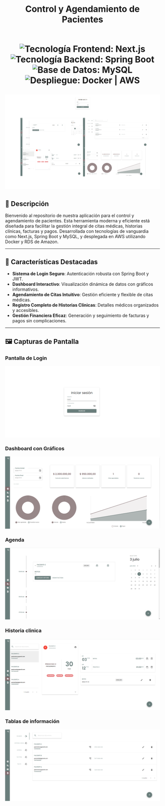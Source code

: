 <div align="center">
  <h1 align="center">
    Control y Agendamiento de Pacientes
    <br />
    <br />
    <p align="center">
      <img src="https://img.shields.io/badge/Frontend-Next.js-blue" alt="Tecnología Frontend: Next.js">
      <img src="https://img.shields.io/badge/Backend-Spring%20Boot-green" alt="Tecnología Backend: Spring Boot">
      <img src="https://img.shields.io/badge/Database-MySQL-orange" alt="Base de Datos: MySQL">
      <img src="https://img.shields.io/badge/Deployment-Docker%20%7C%20AWS-yellow" alt="Despliegue: Docker | AWS">
    </p>
    <p>
      <a href="http://8.219.185.139:3000/datos">
        <img src="https://raw.githubusercontent.com/DAV2012/historia-clinica/main/React_app/public/img/hero.png" alt="Control y Agendamiento de Pacientes">
      </a>
    </p>
  </h1>
</div>

## 🏥 Descripción

Bienvenido al repositorio de nuestra aplicación para el control y agendamiento de pacientes. Esta herramienta moderna y eficiente está diseñada para facilitar la gestión integral de citas médicas, historias clínicas, facturas y pagos. Desarrollada con tecnologías de vanguardia como Next.js, Spring Boot y MySQL, y desplegada en AWS utilizando Docker y RDS de Amazon.

---

## 🌟 Características Destacadas

- **Sistema de Login Seguro**: Autenticación robusta con Spring Boot y JWT.
- **Dashboard Interactivo**: Visualización dinámica de datos con gráficos informativos.
- **Agendamiento de Citas Intuitivo**: Gestión eficiente y flexible de citas médicas.
- **Registro Completo de Historias Clínicas**: Detalles médicos organizados y accesibles.
- **Gestión Financiera Eficaz**: Generación y seguimiento de facturas y pagos sin complicaciones.

---

## 🖼️ Capturas de Pantalla

### Pantalla de Login
<p>
  <a href="http://8.219.185.139:3000/datos">
    <img src="./React_app/public/img/login.PNG" alt="Control y Agendamiento de Pacientes">
  </a>
</p>

### Dashboard con Gráficos
<p>
  <a href="http://8.219.185.139:3000/datos">
    <img src="./React_app/public/img/dashboard.PNG" alt="Dashboard con Gráficos">
  </a>
</p>

### Agenda
<p>
  <a href="http://8.219.185.139:3000/datos">
    <img src="./React_app/public/img/agenda.PNG" alt="Agenda">
  </a>
</p>

### Historia clinica
<p>
  <a href="http://8.219.185.139:3000/datos">
    <img src="./React_app/public/img/paciente.PNG" alt="Historia clinica">
  </a>
</p>

### Tablas de información
<p>
  <a href="http://8.219.185.139:3000/datos">
      <img src="./React_app/public/img/informacion.PNG" alt="Tablas de información">
  </a>
</p>


